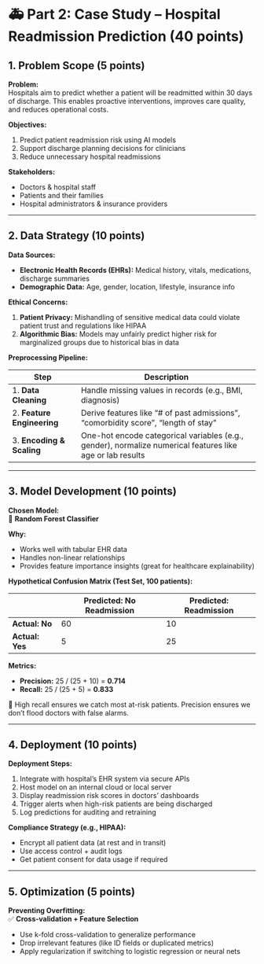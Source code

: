 
# 🚑 Part 2: Case Study – Hospital Readmission Prediction (40 points)

## 1. Problem Scope (5 points)

**Problem:**  
Hospitals aim to predict whether a patient will be readmitted within 30 days of discharge. This enables proactive interventions, improves care quality, and reduces operational costs.

**Objectives:**
1. Predict patient readmission risk using AI models  
2. Support discharge planning decisions for clinicians  
3. Reduce unnecessary hospital readmissions  

**Stakeholders:**
- Doctors & hospital staff  
- Patients and their families  
- Hospital administrators & insurance providers  

---

## 2. Data Strategy (10 points)

**Data Sources:**
- **Electronic Health Records (EHRs):** Medical history, vitals, medications, discharge summaries  
- **Demographic Data:** Age, gender, location, lifestyle, insurance info  

**Ethical Concerns:**
1. **Patient Privacy:** Mishandling of sensitive medical data could violate patient trust and regulations like HIPAA  
2. **Algorithmic Bias:** Models may unfairly predict higher risk for marginalized groups due to historical bias in data  

**Preprocessing Pipeline:**

| Step | Description |
|------|-------------|
| 1. **Data Cleaning** | Handle missing values in records (e.g., BMI, diagnosis) |
| 2. **Feature Engineering** | Derive features like “# of past admissions”, “comorbidity score”, “length of stay” |
| 3. **Encoding & Scaling** | One-hot encode categorical variables (e.g., gender), normalize numerical features like age or lab results |

---

## 3. Model Development (10 points)

**Chosen Model:**  
🧠 **Random Forest Classifier**  

**Why:**  
- Works well with tabular EHR data  
- Handles non-linear relationships  
- Provides feature importance insights (great for healthcare explainability)

**Hypothetical Confusion Matrix (Test Set, 100 patients):**

|               | Predicted: No Readmission | Predicted: Readmission |
|---------------|---------------------------|------------------------|
| **Actual: No**     | 60                        | 10                     |
| **Actual: Yes**    | 5                         | 25                     |

**Metrics:**  
- **Precision:** 25 / (25 + 10) = **0.714**  
- **Recall:** 25 / (25 + 5) = **0.833**

🎯 High recall ensures we catch most at-risk patients. Precision ensures we don’t flood doctors with false alarms.

---

## 4. Deployment (10 points)

**Deployment Steps:**  
1. Integrate with hospital’s EHR system via secure APIs  
2. Host model on an internal cloud or local server  
3. Display readmission risk scores in doctors’ dashboards  
4. Trigger alerts when high-risk patients are being discharged  
5. Log predictions for auditing and retraining  

**Compliance Strategy (e.g., HIPAA):**  
- Encrypt all patient data (at rest and in transit)  
- Use access control + audit logs  
- Get patient consent for data usage if required  

---

## 5. Optimization (5 points)

**Preventing Overfitting:**  
✅ **Cross-validation + Feature Selection**  
- Use k-fold cross-validation to generalize performance  
- Drop irrelevant features (like ID fields or duplicated metrics)  
- Apply regularization if switching to logistic regression or neural nets
